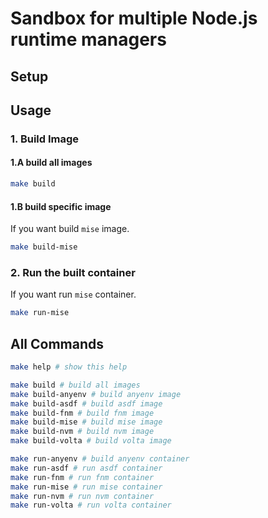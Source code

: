 # Sandbox for multiple Node.js runtime managers

## Setup

## Usage

### 1. Build Image

#### 1.A build all images

```sh
make build
```

#### 1.B build specific image

If you want build `mise` image.

```sh
make build-mise
```

### 2. Run the built container

If you want run `mise` container.

```sh
make run-mise
```

## All Commands

```sh
make help # show this help

make build # build all images
make build-anyenv # build anyenv image
make build-asdf # build asdf image
make build-fnm # build fnm image
make build-mise # build mise image
make build-nvm # build nvm image
make build-volta # build volta image

make run-anyenv # build anyenv container
make run-asdf # run asdf container
make run-fnm # run fnm container
make run-mise # run mise container
make run-nvm # run nvm container
make run-volta # run volta container
```

